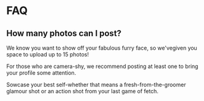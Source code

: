 # FAQ

## How many photos can I post?

We know you want to show off your fabulous furry face, so we'vegiven you space to upload up to 15 photos!

For those who are camera-shy, we recommend posting at least one to bring your profile some attention. 

Sowcase your best self-whether that means a fresh-from-the-groomer glamour shot or an action shot from your last game of fetch.
